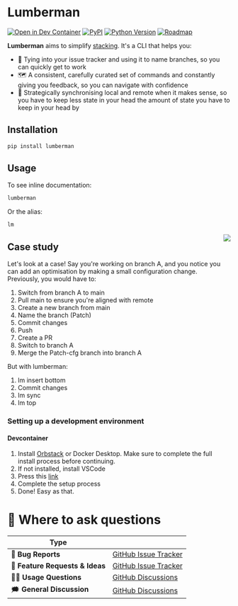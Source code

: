 # Lumberman

[![Open in Dev Container](https://img.shields.io/static/v1?label=Dev%20Containers&message=Open&color=blue&logo=visualstudiocode)][dev container]
[![PyPI](https://img.shields.io/pypi/v/lumberman.svg)][pypi status]
[![Python Version](https://img.shields.io/pypi/pyversions/lumberman)][pypi status]
[![Roadmap](https://img.shields.io/badge/Board-Roadmap-green)][roadmap]

[dev container]: https://vscode.dev/redirect?url=vscode://ms-vscode-remote.remote-containers/cloneInVolume?url=https://github.com/MartinBernstorff/lumberman/
[pypi status]: https://pypi.org/project/lumberman/
[documentation]: https://MartinBernstorff.github.io/lumberman/
[roadmap]: https://github.com/users/MartinBernstorff/projects/5

**Lumberman** aims to simplify [stacking](https://stacking.dev/). It's a CLI that helps you:

- 🚀 Tying into your issue tracker and using it to name branches, so you can quickly get to work
- 🗺️ A consistent, carefully curated set of commands and constantly giving you feedback, so you can navigate with confidence
- 🧠 Strategically synchronising local and remote when it makes sense, so you have to keep less state in your head the amount of state you have to keep in your head by 

## Installation
```bash
pip install lumberman
```

## Usage
To see inline documentation:
```bash
lumberman
```

Or the alias:
```bash
lm
```

<img align="right" src="https://github.com/MartinBernstorff/lumberman/assets/8526086/11effdd6-39aa-4f05-8eba-2ea730278e10"/>

## Case study

Let's look at a case! Say you're working on branch A, and you notice you can add an optimisation by making a small configuration change. Previously, you would have to:

1. Switch from branch A to main
1. Pull main to ensure you're aligned with remote
1. Create a new branch from main
1. Name the branch (Patch)
1. Commit changes
1. Push
1. Create a PR
1. Switch to branch A
1. Merge the Patch-cfg branch into branch A

But with lumberman:

1. lm insert bottom
1. Commit changes
1. lm sync
1. lm top

### Setting up a development environment
#### Devcontainer
1. Install [Orbstack](https://orbstack.dev/) or Docker Desktop. Make sure to complete the full install process before continuing.
2. If not installed, install VSCode
3. Press this [link](https://vscode.dev/redirect?url=vscode://ms-vscode-remote.remote-containers/cloneInVolume?url=https://github.com/MartinBernstorff/lumberman/)
4. Complete the setup process
5. Done! Easy as that.

# 💬 Where to ask questions

| Type                           |                        |
| ------------------------------ | ---------------------- |
| 🚨 **Bug Reports**              | [GitHub Issue Tracker] |
| 🎁 **Feature Requests & Ideas** | [GitHub Issue Tracker] |
| 👩‍💻 **Usage Questions**          | [GitHub Discussions]   |
| 🗯 **General Discussion**       | [GitHub Discussions]   |

[github issue tracker]: https://github.com/MartinBernstorff/lumberman/issues
[github discussions]: https://github.com/MartinBernstorff/lumberman/discussions
